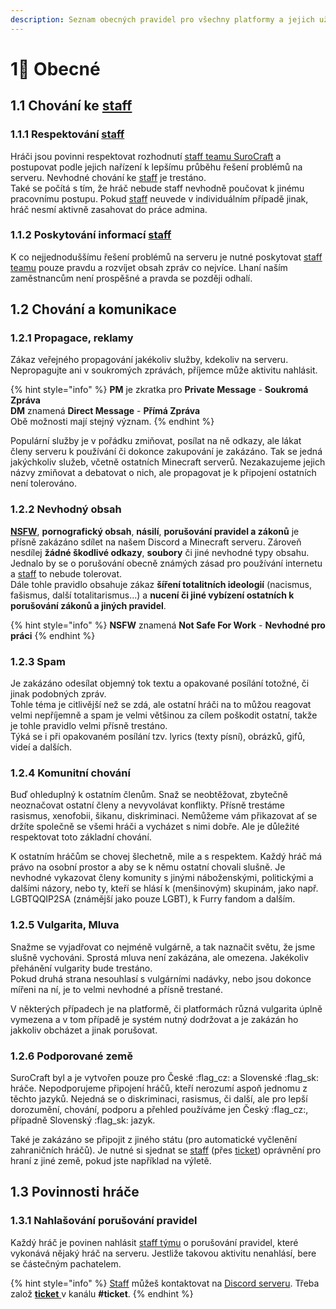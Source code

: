 ```yaml
---
description: Seznam obecných pravidel pro všechny platformy a jejich uživatele
---
```


# 1⃣ Obecné

## 1.1 Chování ke [staff](../staff.md) <a href="#1.1" id="1.1"></a>

### 1.1.1 Respektování [staff](../staff.md) <a href="#1.1.1" id="1.1.1"></a>

Hráči jsou povinni respektovat rozhodnutí [staff teamu SuroCraft](../staff.md) a postupovat podle jejich nařízení k lepšímu průběhu řešení problémů na serveru. Nevhodné chování ke [staff](../staff.md) je trestáno.\
Také se počítá s tím, že hráč nebude staff nevhodně poučovat k jinému pracovnímu postupu. Pokud [staff](../staff.md) neuvede v individuálním případě jinak, hráč nesmí aktivně zasahovat do práce admina.

### 1.1.2 Poskytování informací [staff](../staff.md) <a href="#1.1.2" id="1.1.2"></a>

K co nejjednoduššímu řešení problémů na serveru je nutné poskytovat [staff teamu](../staff.md) pouze pravdu a rozvíjet obsah zpráv co nejvíce. Lhaní naším zaměstnancům není prospěšné a pravda se později odhalí.

## 1.2 Chování a komunikace <a href="#1.2" id="1.2"></a>

### 1.2.1 Propagace, reklamy <a href="#1.2.1" id="1.2.1"></a>

Zákaz veřejného propagování jakékoliv služby, kdekoliv na serveru. Nepropagujte ani v soukromých zprávách, příjemce může aktivitu nahlásit.

{% hint style="info" %}
**PM** je zkratka pro **Private Message** - **Soukromá Zpráva**\
**DM** znamená **Direct Message** - **Přímá Zpráva**\
Obě možnosti mají stejný význam.
{% endhint %}

Populární služby je v pořádku zmiňovat, posílat na ně odkazy, ale lákat členy serveru k používání či dokonce zakupování je zakázáno. Tak se jedná jakýchkoliv služeb, včetně ostatních Minecraft serverů. Nezakazujeme jejich názvy zmiňovat a debatovat o nich, ale propagovat je k připojení ostatních není tolerováno.

### 1.2.2 Nevhodný obsah <a href="#1.2.2" id="1.2.2"></a>

[**NSFW**](https://cs.m.wikipedia.org/wiki/Not\_safe\_for\_work), **pornografický obsah**, **násilí**, **porušování pravidel a zákonů** je přísně zakázáno sdílet na našem Discord a Minecraft serveru. Zároveň nesdílej **žádné škodlivé odkazy**, **soubory** či jiné nevhodné typy obsahu. Jednalo by se o porušování obecně známých zásad pro používání internetu a [staff](../staff.md) to nebude tolerovat.\
Dále tohle pravidlo obsahuje zákaz **šíření totalitních ideologií** (nacismus, fašismus, další totalitarismus...) a **nucení či jiné vybízení ostatních k porušování zákonů a jiných pravidel**.

{% hint style="info" %}
**NSFW** znamená **Not Safe For Work** - **Nevhodné pro práci**
{% endhint %}

### 1.2.3 Spam <a href="#1.2.3" id="1.2.3"></a>

Je zakázáno odesílat objemný tok textu a opakované posílání totožné, či jinak podobných zpráv.\
Tohle téma je citlivější než se zdá, ale ostatní hráči na to můžou reagovat velmi nepříjemně a spam je velmi většinou za cílem poškodit ostatní, takže je tohle pravidlo velmi přísně trestáno.\
Týká se i při opakovaném posílání tzv. lyrics (texty písní), obrázků, gifů, videí a dalších.

### 1.2.4 Komunitní chování <a href="#1.2.4" id="1.2.4"></a>

Buď ohleduplný k ostatním členům. Snaž se neobtěžovat, zbytečně neoznačovat ostatní členy a nevyvolávat konflikty. Přísně trestáme rasismus, xenofobii, šikanu, diskriminaci. Nemůžeme vám přikazovat ať se držíte společně se všemi hráči a vycházet s nimi dobře. Ale je důležité respektovat toto základní chování.

K ostatním hráčům se chovej šlechetně, mile a s respektem. Každý hráč má právo na osobní prostor a aby se k němu ostatní chovali slušně. Je nevhodné vykazovat členy komunity s jinými náboženskými, politickými a dalšími názory, nebo ty, kteří se hlásí k (menšinovým) skupinám, jako např. LGBTQQIP2SA (známější jako pouze LGBT), k Furry fandom a dalším.

### 1.2.5 Vulgarita, Mluva <a href="#1.2.5" id="1.2.5"></a>

Snažme se vyjadřovat co nejméně vulgárně, a tak naznačit světu, že jsme slušně vychováni. Sprostá mluva není zakázána, ale omezena. Jakékoliv přehánění vulgarity bude trestáno.\
Pokud druhá strana nesouhlasí s vulgárními nadávky, nebo jsou dokonce mířeni na ní, je to velmi nevhodné a přísně trestané.

V některých případech je na platformě, či platformách různá vulgarita úplně vymezena a v tom případě je systém nutný dodržovat a je zakázán ho jakkoliv obcházet a jinak porušovat.

### 1.2.6 Podporované země <a href="#1.2.6" id="1.2.6"></a>

SuroCraft byl a je vytvořen pouze pro České :flag\_cz: a Slovenské :flag\_sk: hráče. Nepodporujeme připojení hráčů, kteří nerozumí aspoň jednomu z těchto jazyků. Nejedná se o diskriminaci, rasismus, či další, ale pro lepší dorozumění, chování, podporu a přehled používáme jen Český :flag\_cz:, případně Slovenský :flag\_sk: jazyk.

Také je zakázáno se připojit z jiného státu (pro automatické vyčlenění zahraničních hráčů). Je nutné si sjednat se [staff](../staff.md) (přes [ticket](../../t/uzitecne.md#ticket)) oprávnění pro hraní z jiné země, pokud jste například na výletě.

## 1.3 Povinnosti hráče <a href="#1.3" id="1.3"></a>

### 1.3.1 Nahlašování porušování pravidel <a href="#1.3.1" id="1.3.1"></a>

Každý hráč je povinen nahlásit [staff týmu](../staff.md) o porušování pravidel, které vykonává nějaký hráč na serveru. Jestliže takovou aktivitu nenahlásí, bere se částečným pachatelem.

{% hint style="info" %}
[Staff](../staff.md) můžeš kontaktovat na [Discord serveru](https://dsc.gg/surocraft). Třeba založ [**ticket** ](../../t/uzitecne.md#ticket)v kanálu **#ticket**.
{% endhint %}
